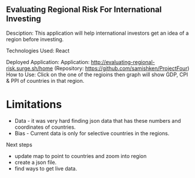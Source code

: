 ## Evaluating Regional Risk For International Investing
Desciption:
This application will help international investors get an idea of a region before investing.

Technologies Used:
React

Deployed Application:
Application: http://evaluating-regional-risk.surge.sh/home
(Repository: https://github.com/samishken/ProjectFour)
How to Use:
Click on the one of the regioins then graph will show GDP, CPI & PPI of countries in that region.  


# Limitations
- Data - it was very hard finding json data that has these numbers and coordinates of countries.
- Bias - Current data is only for selective countries in the regions.   

Next steps
- update map to point to countries and zoom into region
- create a json file.
- find ways to get live data.

